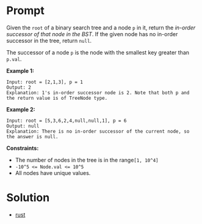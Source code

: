 # Prompt
Given the `root` of a binary search tree and a node `p` in it, return the _in-order successor of that node in the BST_. If the given node has no in-order successor
in the tree, return `null`.

The successor of a node `p` is the node with the smallest key greater than `p.val`.

**Example 1:**
```
Input: root = [2,1,3], p = 1
Output: 2
Explanation: 1's in-order successor node is 2. Note that both p and the return value is of TreeNode type.
```

**Example 2:**
```
Input: root = [5,3,6,2,4,null,null,1], p = 6
Output: null
Explanation: There is no in-order successor of the current node, so the answer is null.
```

**Constraints:**
* The number of nodes in the tree is in the range`[1, 10^4]`
* `-10^5 <= Node.val <= 10^5`
* All nodes have unique values.

# Solution
* [rust](inorder_successor_in_bst.rs)
